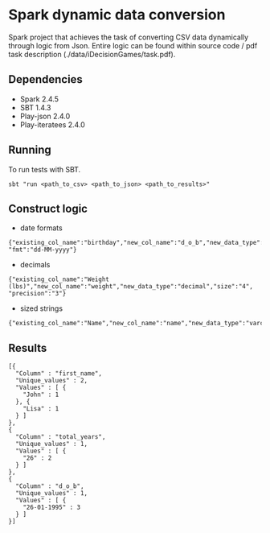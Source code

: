 # Spark dynamic data conversion
Spark project that achieves the task of converting CSV data dynamically through logic from Json. Entire logic can be found within source code / pdf task description (./data/iDecisionGames/task.pdf).

## Dependencies
* Spark 2.4.5
* SBT 1.4.3
* Play-json 2.4.0
* Play-iteratees 2.4.0

## Running
To run tests with SBT.

```
sbt "run <path_to_csv> <path_to_json> <path_to_results>"
```

## Construct logic
* date formats
```
{"existing_col_name":"birthday","new_col_name":"d_o_b","new_data_type":"date", "fmt":"dd-MM-yyyy"}
```
* decimals
```
{"existing_col_name":"Weight (lbs)","new_col_name":"weight","new_data_type":"decimal","size":"4", "precision":"3"}
```
* sized strings
```
{"existing_col_name":"Name","new_col_name":"name","new_data_type":"varchar","size":"4"}
```

## Results
```
[{
  "Column" : "first_name",
  "Unique_values" : 2,
  "Values" : [ {
    "John" : 1
  }, {
    "Lisa" : 1
  } ]
},
{
  "Column" : "total_years",
  "Unique_values" : 1,
  "Values" : [ {
    "26" : 2
  } ]
},
{
  "Column" : "d_o_b",
  "Unique_values" : 1,
  "Values" : [ {
    "26-01-1995" : 3
  } ]
}]
```
